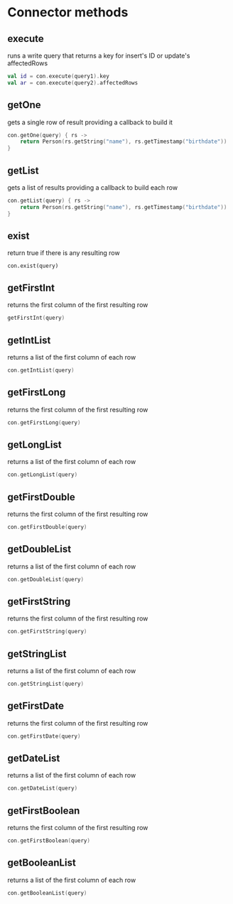 # Connector methods

## execute
runs a write query that returns a key for insert's ID or update's affectedRows
```kotlin
val id = con.execute(query1).key
val ar = con.execute(query2).affectedRows
```

## getOne
gets a single row of result providing a callback to build it
```kotlin
con.getOne(query) { rs ->
    return Person(rs.getString("name"), rs.getTimestamp("birthdate"))
}
```

## getList
gets a list of results providing a callback to build each row
```kotlin
con.getList(query) { rs ->
    return Person(rs.getString("name"), rs.getTimestamp("birthdate"))
}
```

## exist
return true if there is any resulting row
```kotin
con.exist(query)
```

## getFirstInt
returns the first column of the first resulting row
```kotlin
getFirstInt(query)
```

## getIntList
returns a list of the first column of each row
```kotlin
con.getIntList(query)
```

## getFirstLong
returns the first column of the first resulting row
```kotlin
con.getFirstLong(query)
```

## getLongList
returns a list of the first column of each row
```kotlin
con.getLongList(query)
```

## getFirstDouble
returns the first column of the first resulting row
```kotlin
con.getFirstDouble(query)
```

## getDoubleList
returns a list of the first column of each row
```kotlin
con.getDoubleList(query)
```

## getFirstString
returns the first column of the first resulting row
```kotlin
con.getFirstString(query)
```

## getStringList
returns a list of the first column of each row
```kotlin
con.getStringList(query)
```

## getFirstDate
returns the first column of the first resulting row
```kotlin
con.getFirstDate(query)
```

## getDateList
returns a list of the first column of each row
```kotlin
con.getDateList(query)
```

## getFirstBoolean
returns the first column of the first resulting row
```kotlin
con.getFirstBoolean(query)
```

## getBooleanList
returns a list of the first column of each row
```kotlin
con.getBooleanList(query)
```

